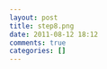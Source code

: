 ```yaml
---
layout: post
title: step8.png
date: 2011-08-12 18:12
comments: true
categories: []
---
```


